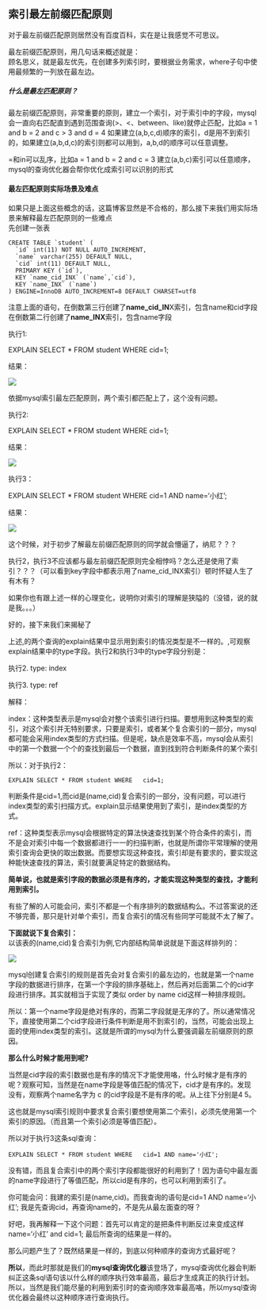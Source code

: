 ## 索引最左前缀匹配原则

对于最左前缀匹配原则居然没有百度百科，实在是让我感觉不可思议。

最左前缀匹配原则，用几句话来概述就是：  
顾名思义，就是最左优先，在创建多列索引时，要根据业务需求，where子句中使用最频繁的一列放在最左边。

##### 什么是最左匹配原则？

最左前缀匹配原则，非常重要的原则，建立一个索引，对于索引中的字段，mysql会一直向右匹配直到遇到范围查询(>、<、between、like)就停止匹配，比如a = 1 and b = 2 and c > 3 and d = 4 如果建立(a,b,c,d)顺序的索引，d是用不到索引的，如果建立(a,b,d,c)的索引则都可以用到，a,b,d的顺序可以任意调整。

=和in可以乱序，比如a = 1 and b = 2 and c = 3 建立(a,b,c)索引可以任意顺序，mysql的查询优化器会帮你优化成索引可以识别的形式

#### 最左匹配原则实际场景及难点

如果只是上面这些概念的话，这篇博客显然是不合格的，那么接下来我们用实际场景来解释最左匹配原则的一些难点  
先创建一张表

```
CREATE TABLE `student` (
  `id` int(11) NOT NULL AUTO_INCREMENT,
  `name` varchar(255) DEFAULT NULL,
  `cid` int(11) DEFAULT NULL,
  PRIMARY KEY (`id`),
  KEY `name_cid_INX` (`name`,`cid`),
  KEY `name_INX` (`name`)
) ENGINE=InnoDB AUTO_INCREMENT=8 DEFAULT CHARSET=utf8
```

注意上面的语句，在倒数第三行创建了**name_cid_IN**X索引，包含name和cid字段  
在倒数第二行创建了**name_INX**索引，包含name字段

执行1:

EXPLAIN SELECT * FROM student WHERE cid=1;

结果：

![](https://cdn.nlark.com/yuque/0/2023/png/40581665/1702696607222-209c0521-f0d5-42ab-a9a8-4fff03c5b966.png)

依据mysql索引最左匹配原则，两个索引都匹配上了，这个没有问题。

执行2:

EXPLAIN SELECT * FROM student WHERE cid=1;

结果：

![](https://cdn.nlark.com/yuque/0/2023/png/40581665/1702696664591-5525364c-7071-414d-8c21-c69b26b4292c.png)

  

执行3：

EXPLAIN SELECT * FROM student WHERE cid=1 AND name=‘小红’;

结果：

![](https://cdn.nlark.com/yuque/0/2023/png/40581665/1702696702460-8f9e52a5-eba5-4876-bd29-ada8d4917a90.png)

  

这个时候，对于初步了解最左前缀匹配原则的同学就会懵逼了，纳尼？？？

执行2，执行3不应该都与最左前缀匹配原则完全相悖吗？怎么还是使用了索引？？？（可以看到key字段中都表示用了name_cid_INX索引）顿时怀疑人生了有木有？

如果你也有跟上述一样的心理变化，说明你对索引的理解是狭隘的（没错，说的就是我。。。）

好的，接下来我们来揭秘了

上述,的两个查询的explain结果中显示用到索引的情况类型是不一样的。,可观察explain结果中的type字段。执行2和执行3中的type字段分别是：

执行2. type: index

执行3. type: ref

解释：

index：这种类型表示是mysql会对整个该索引进行扫描。要想用到这种类型的索引，对这个索引并无特别要求，只要是索引，或者某个复合索引的一部分，mysql都可能会采用index类型的方式扫描。但是呢，缺点是效率不高，mysql会从索引中的第一个数据一个个的查找到最后一个数据，直到找到符合判断条件的某个索引

所以：对于执行2：

```
EXPLAIN SELECT * FROM student WHERE   cid=1;
```

判断条件是cid=1,而cid是(name,cid)复合索引的一部分，没有问题，可以进行index类型的索引扫描方式。explain显示结果使用到了索引，是index类型的方式。

ref：这种类型表示mysql会根据特定的算法快速查找到某个符合条件的索引，而不是会对索引中每一个数据都进行一一的扫描判断，也就是所谓你平常理解的使用索引查询会更快的取出数据。而要想实现这种查找，索引却是有要求的，要实现这种能快速查找的算法，索引就要满足特定的数据结构。

**简单说，也就是索引字段的数据必须是有序的，才能实现这种类型的查找，才能利用到索引。**

有些了解的人可能会问，索引不都是一个有序排列的数据结构么。不过答案说的还不够完善，那只是针对单个索引，而复合索引的情况有些同学可能就不太了解了。

**下面就说下复合索引：**  
以该表的(name,cid)复合索引为例,它内部结构简单说就是下面这样排列的：

![](https://cdn.nlark.com/yuque/0/2023/png/40581665/1702696855449-1d5bad10-4722-4be8-9e03-5eedb36e1414.png)

mysql创建复合索引的规则是首先会对复合索引的最左边的，也就是第一个name字段的数据进行排序，在第一个字段的排序基础上，然后再对后面第二个的cid字段进行排序。其实就相当于实现了类似 order by name cid这样一种排序规则。

所以：第一个name字段是绝对有序的，而第二字段就是无序的了。所以通常情况下，直接使用第二个cid字段进行条件判断是用不到索引的，当然，可能会出现上面的使用index类型的索引。这就是所谓的mysql为什么要强调最左前缀原则的原因。

**那么什么时候才能用到呢?**

当然是cid字段的索引数据也是有序的情况下才能使用咯，什么时候才是有序的呢？观察可知，当然是在name字段是等值匹配的情况下，cid才是有序的。发现没有，观察两个name名字为 c 的cid字段是不是有序的呢。从上往下分别是4 5。

这也就是mysql索引规则中要求复合索引要想使用第二个索引，必须先使用第一个索引的原因。（而且第一个索引必须是等值匹配）。

所以对于执行3这条sql查询：

```
EXPLAIN SELECT * FROM student WHERE   cid=1 AND name='小红';
```

没有错，而且复合索引中的两个索引字段都能很好的利用到了！因为语句中最左面的name字段进行了等值匹配，所以cid是有序的，也可以利用到索引了。

你可能会问：我建的索引是(name,cid)。而我查询的语句是cid=1 AND name=‘小红’; 我是先查询cid，再查询name的，不是先从最左面查的呀？

好吧，我再解释一下这个问题：首先可以肯定的是把条件判断反过来变成这样 name=‘小红’ and cid=1; 最后所查询的结果是一样的。

那么问题产生了？既然结果是一样的，到底以何种顺序的查询方式最好呢？

**所以**，而此时那就是我们的**mysql查询优化器**该登场了，mysql查询优化器会判断纠正这条sql语句该以什么样的顺序执行效率最高，最后才生成真正的执行计划。所以，当然是我们能尽量的利用到索引时的查询顺序效率最高咯，所以mysql查询优化器会最终以这种顺序进行查询执行。